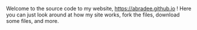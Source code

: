 Welcome to the source code to my website, https://abradee.github.io !
Here you can just look around at how my site works, fork the files, download some files, and more.

